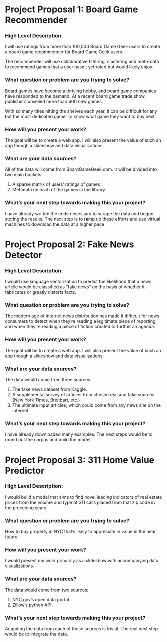 # Project Proposal 1: Board Game Recommender

### High Level Description:

I will use ratings from more than 100,000 Board Game Geek users to create a board game recommender for Board Game Geek users.

The recommender will use collaborative filtering, clustering and meta-data to recommend games that a user hasn’t yet rated but would likely enjoy.


### What question or problem are you trying to solve?

Board games have become a thriving hobby, and board game companies have responded to the demand. At a recent board game trade show, publishers unveiled more than 400 new games.

With so many titles hitting the shelves each year, it can be difficult for any but the most dedicated gamer to know what game they want to buy next.


### How will you present your work?

The goal will be to create a web app. I will also present the value of such an app though a slideshow and data visualizations.


### What are your data sources?

All of the data will come from BoardGameGeek.com. It will be divided into two main buckets.
  1. A sparse matrix of users’ ratings of games
  2. Metadata on each of the games in the library.

### What’s your next step towards making this your project?

I have already written the code necessary to scrape the data and begun storing the results. The next step is to ramp up these efforts and use virtual machines to download the data at a higher pace.


# Project Proposal 2: Fake News Detector

### High Level Description:

I would use language vectorization to predict the likelihood that a news article would be classified as “fake news” on the basis of whether it fabricates or greatly distorts facts.


### What question or problem are you trying to solve?

The modern age of internet news distribution has made it difficult for news consumers to detect when they’re reading a legitimate piece of reporting, and when they’re reading a piece of fiction created to further an agenda.


### How will you present your work?

The goal will be to create a web app. I will also present the value of such an app though a slideshow and data visualizations.


### What are your data sources?

The data would come from three sources.
  1. The fake news dataset from Kaggle.
  2. A supplemental survey of articles from chosen real and fake sources (New York Times, Breitbart, etc.)
  3. The ultimate input articles, which could come from any news site on the internet.


### What’s your next step towards making this your project?

I have already downloaded many examples. The next steps would be to round out the corpus and build the model.



# Project Proposal 3: 311 Home Value Predictor

### High Level Description:

I would build a model that aims to find novel leading indicators of real estate prices from the volume and type of 311 calls placed from that zip code in the preceding years.


 ### What question or problem are you trying to solve?

How to buy property in NYC that’s likely to appreciate in value in the near future.


### How will you present your work?

I would present my work primarily as a slideshow with accompanying data visualizations.


### What are your data sources?

The data would come from two sources:
  1. NYC.gov’s open data portal.
  2. Zillow’s python API.

### What’s your next step towards making this your project?

Acquiring the data from each of these sources is trivial. The real next step would be to integrate the data.

